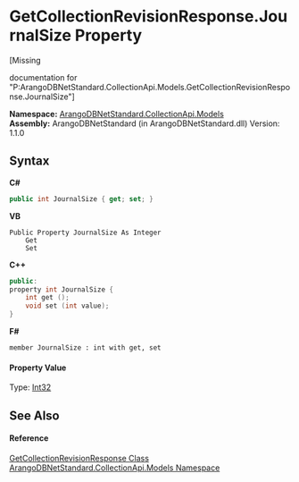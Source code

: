 # GetCollectionRevisionResponse.JournalSize Property 
 

\[Missing <summary> documentation for "P:ArangoDBNetStandard.CollectionApi.Models.GetCollectionRevisionResponse.JournalSize"\]

**Namespace:**&nbsp;<a href="eddef630-2e74-9b99-ee5b-91305adea48b">ArangoDBNetStandard.CollectionApi.Models</a><br />**Assembly:**&nbsp;ArangoDBNetStandard (in ArangoDBNetStandard.dll) Version: 1.1.0

## Syntax

**C#**<br />
``` C#
public int JournalSize { get; set; }
```

**VB**<br />
``` VB
Public Property JournalSize As Integer
	Get
	Set
```

**C++**<br />
``` C++
public:
property int JournalSize {
	int get ();
	void set (int value);
}
```

**F#**<br />
``` F#
member JournalSize : int with get, set

```


#### Property Value
Type: <a href="https://docs.microsoft.com/dotnet/api/system.int32" target="_blank" rel="noopener noreferrer">Int32</a>

## See Also


#### Reference
<a href="6c8a891b-e2a1-0a19-ac73-3bf0c6ace3b0">GetCollectionRevisionResponse Class</a><br /><a href="eddef630-2e74-9b99-ee5b-91305adea48b">ArangoDBNetStandard.CollectionApi.Models Namespace</a><br />